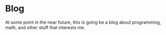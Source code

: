 Blog
====

At some point in the near future, this is going be a blog about programming, math, and other stuff that interests me.
